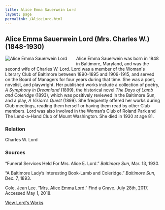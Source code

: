 ```yaml
---
title: Alice Emma Sauerwein Lord
layout: page
permalink: /AliceLord.html
---
```


## Alice Emma Sauerwein Lord (Mrs. Charles W.) (1848-1930)
<div style="float: left;padding-right: 30px;padding-bottom: 15px;"><img src="https://wlcb.github.io/archive/assets/img/AliceLord.jpg" alt="Alice Emma Sauerwein Lord"></div>

Alice Emma Sauerwein was born in 1848 in Baltimore, Maryland, and was the second wife of Charles W. Lord. Lord was a member of the Woman's Literary Club of Baltimore between 1890-1895 and 1909-1915, and served on the Board of Managers for four years during that time. She was a poet, novelist, and playwright. Her published works include a collection of poetry, *A Symphony in Dreamland* (1899), the historical novel *The Days of Lamb and Coleridge* (1893), which was positively reviewed in the Baltimore Sun, and a play, *A Vision's Quest* (1899). She frequently offered her works during Club meetings, reading them herself or having them read by other Club members. Lord was also involved in the Woman’s Club of Roland Park and The Lend-a-Hand Club of Mount Washington. She died in 1930 at age 81.

### Relation

Charles W. Lord

### Sources

“Funeral Services Held For Mrs. Alice E. Lord.” *Baltimore Sun*, Mar. 13, 1930.

“A Baltimore Lady’s Interesting Book-Lamb and Coleridge.” *Baltimore Sun*, Dec. 7, 1893.

Cole, Jean Lee. “[Mrs. Alice Emma Lord](https://www.findagrave.com/memorial/181853380/alice-emma-lord).” Find a Grave. July 28th, 2017. Accessed May 1, 2018.

[View Lord's Works](https://wlcb.github.io/archive/browse.html#alice)